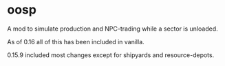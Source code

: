 # oosp
A mod to simulate production and NPC-trading while a sector is unloaded.


As of 0.16 all of this has been included in vanilla.

0.15.9 included most changes except for shipyards and resource-depots.
